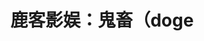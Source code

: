 ---
layout: blog
title: "鹿客影娱：鬼畜（doge"
excerpt: "谈做鬼畜（doge"
img: "https://pic.imgdb.cn/item/650c73cac458853aeff7d50a.png"
background: "https://pic.imgdb.cn/item/650c73cac458853aeff7d50a.png"
---
